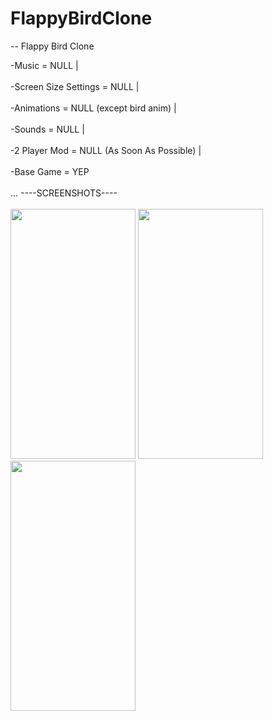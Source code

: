 # FlappyBirdClone
--
Flappy Bird Clone

-Music = NULL |
<br></br>
-Screen Size Settings = NULL |
<br></br>
-Animations = NULL (except bird anim) |
<br></br>
-Sounds = NULL |
<br></br>
-2 Player Mod = NULL (As Soon As Possible) |
<br></br>
-Base Game = YEP
<br></br>
...
----SCREENSHOTS----
<br></br>
<img src="https://user-images.githubusercontent.com/80430560/225134005-9c2c01be-9aa0-455d-90a7-67f3451ae1bb.jpg" width="200" height="400" />
<img src="https://user-images.githubusercontent.com/80430560/225134009-d93b49c0-ef34-41c9-89c4-ff0cc1eff6fa.png" width="200" height="400" />
<img src="https://user-images.githubusercontent.com/80430560/225134013-2ab53742-da72-48cf-b0b0-d005ae9ee133.jpg" width="200" height="400" />

